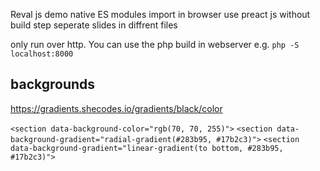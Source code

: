 
Reval js demo
native ES modules import in browser
use preact js without build step
seperate slides in diffrent files

only run over http.
You can use the php build in webserver e.g.
```php -S localhost:8000```

## backgrounds

https://gradients.shecodes.io/gradients/black/color

```<section data-background-color="rgb(70, 70, 255)">```
```<section data-background-gradient="radial-gradient(#283b95, #17b2c3)">```
```<section data-background-gradient="linear-gradient(to bottom, #283b95, #17b2c3)">```
